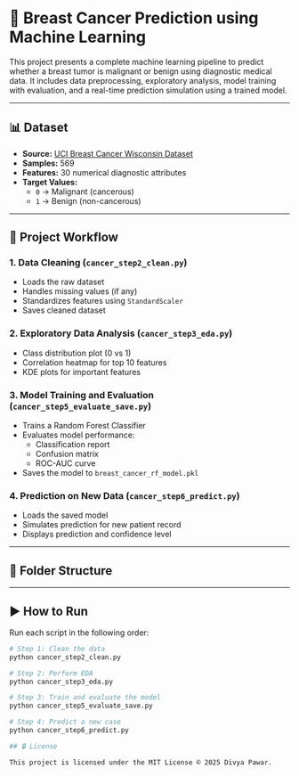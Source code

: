 # 🧠 Breast Cancer Prediction using Machine Learning

This project presents a complete machine learning pipeline to predict whether a breast tumor is malignant or benign using diagnostic medical data. It includes data preprocessing, exploratory analysis, model training with evaluation, and a real-time prediction simulation using a trained model.

---

## 📊 Dataset

- **Source:** [UCI Breast Cancer Wisconsin Dataset](https://archive.ics.uci.edu/ml/datasets/Breast+Cancer+Wisconsin+%28Diagnostic%29)
- **Samples:** 569
- **Features:** 30 numerical diagnostic attributes
- **Target Values:**
  - `0` → Malignant (cancerous)
  - `1` → Benign (non-cancerous)

---

## 🧪 Project Workflow

### 1. Data Cleaning (`cancer_step2_clean.py`)
- Loads the raw dataset
- Handles missing values (if any)
- Standardizes features using `StandardScaler`
- Saves cleaned dataset

### 2. Exploratory Data Analysis (`cancer_step3_eda.py`)
- Class distribution plot (0 vs 1)
- Correlation heatmap for top 10 features
- KDE plots for important features

### 3. Model Training and Evaluation (`cancer_step5_evaluate_save.py`)
- Trains a Random Forest Classifier
- Evaluates model performance:
  - Classification report
  - Confusion matrix
  - ROC-AUC curve
- Saves the model to `breast_cancer_rf_model.pkl`

### 4. Prediction on New Data (`cancer_step6_predict.py`)
- Loads the saved model
- Simulates prediction for new patient record
- Displays prediction and confidence level

---

## 📁 Folder Structure


---

## ▶️ How to Run

Run each script in the following order:

```bash
# Step 1: Clean the data
python cancer_step2_clean.py

# Step 2: Perform EDA
python cancer_step3_eda.py

# Step 3: Train and evaluate the model
python cancer_step5_evaluate_save.py

# Step 4: Predict a new case
python cancer_step6_predict.py

## 🔒 License

This project is licensed under the MIT License © 2025 Divya Pawar.

